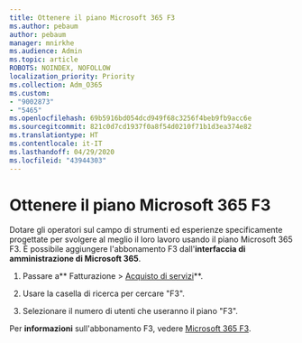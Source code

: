 ```yaml
---
title: Ottenere il piano Microsoft 365 F3
ms.author: pebaum
author: pebaum
manager: mnirkhe
ms.audience: Admin
ms.topic: article
ROBOTS: NOINDEX, NOFOLLOW
localization_priority: Priority
ms.collection: Adm_O365
ms.custom:
- "9002873"
- "5465"
ms.openlocfilehash: 69b5916bd054dcd949f68c3256f4beb9fb9acc6e
ms.sourcegitcommit: 821c0d7cd1937f0a8f54d0210f71b1d3ea374e82
ms.translationtype: HT
ms.contentlocale: it-IT
ms.lasthandoff: 04/29/2020
ms.locfileid: "43944303"
---
```

# <a name="get-the-microsoft-365-f3-plan"></a>Ottenere il piano Microsoft 365 F3

Dotare gli operatori sul campo di strumenti ed esperienze specificamente progettate per svolgere al meglio il loro lavoro usando il piano Microsoft 365 F3. È possibile aggiungere l'abbonamento F3 dall'**interfaccia di amministrazione di Microsoft 365**.

1. Passare a** Fatturazione > [Acquisto di servizi](https://go.microsoft.com/fwlink/p/?linkid=868433)**.

2. Usare la casella di ricerca per cercare "F3".

3. Selezionare il numero di utenti che useranno il piano "F3".

Per **informazioni** sull'abbonamento F3, vedere [Microsoft 365 F3](https://www.microsoft.com/microsoft-365/microsoft-365-enterprise-f3?activetab=pivot%3aoverviewtab).
